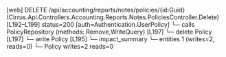 [web] DELETE /api/accounting/reports/notes/policies/{id:Guid}  (Cirrus.Api.Controllers.Accounting.Reports.Notes.PoliciesController.Delete)  [L192–L199] status=200 [auth=Authentication.UserPolicy]
  └─ calls PolicyRepository (methods: Remove,WriteQuery) [L197]
  └─ delete Policy [L197]
  └─ write Policy [L195]
  └─ impact_summary
    └─ entities 1 (writes=2, reads=0)
      └─ Policy writes=2 reads=0


